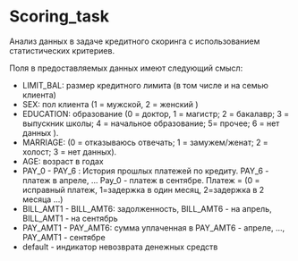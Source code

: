 # Scoring_task

Анализ данных в задаче кредитного скоринга с использованием статистических критериев. 

Поля в предоставляемых данных имеют следующий смысл:

- LIMIT_BAL: размер кредитного лимита (в том числе и на семью клиента)
- SEX: пол клиента (1 = мужской, 2 = женский )
- EDUCATION: образование (0 = доктор, 1 = магистр; 2 = бакалавр; 3 = выпускник школы; 4 = начальное образование; 5= прочее; 6 = нет данных ).
- MARRIAGE: (0 = отказываюсь отвечать; 1 = замужем/женат; 2 = холост; 3 = нет данных).
- AGE: возраст в годах
- PAY_0 - PAY_6 : История прошлых платежей по кредиту. PAY_6 - платеж в апреле, ... Pay_0 - платеж в сентябре. Платеж = (0 = исправный платеж, 1=задержка в один месяц, 2=задержка в 2 месяца ...)
- BILL_AMT1 - BILL_AMT6: задолженность, BILL_AMT6 - на апрель, BILL_AMT1 - на сентябрь
- PAY_AMT1 - PAY_AMT6: сумма уплаченная в PAY_AMT6 - апреле, ..., PAY_AMT1 - сентябре
- default - индикатор невозврата денежных средств
